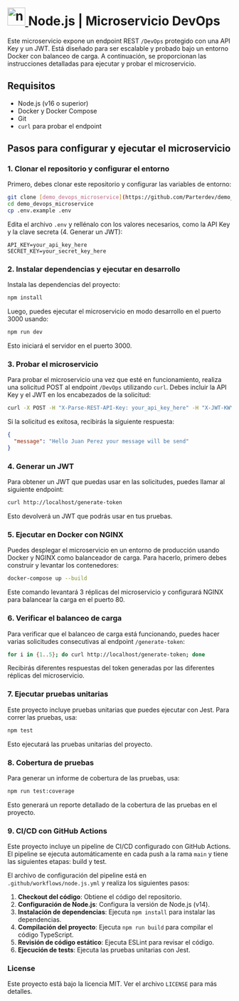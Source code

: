 # <a href="https://nodejs.org/es/" target="_blank"> <img src="https://www.vectorlogo.zone/logos/nodejs/nodejs-icon.svg" alt="nodejs" width="40" height="40"/> </a> Node.js | Microservicio DevOps

Este microservicio expone un endpoint REST `/DevOps` protegido con una API Key y un JWT. 
Está diseñado para ser escalable y probado bajo un entorno Docker con balanceo de carga. 
A continuación, se proporcionan las instrucciones detalladas para ejecutar y probar el microservicio.

## Requisitos

- Node.js (v16 o superior)
- Docker y Docker Compose
- Git
- `curl` para probar el endpoint

## Pasos para configurar y ejecutar el microservicio

### 1. Clonar el repositorio y configurar el entorno

Primero, debes clonar este repositorio y configurar las variables de entorno:

```bash
git clone [demo_devops_microservice](https://github.com/Parterdev/demo_devops_microservice)
cd demo_devops_microservice
cp .env.example .env
```

Edita el archivo `.env` y rellénalo con los valores necesarios, como la API Key y la clave secreta (4. Generar un JWT):

```plaintext
API_KEY=your_api_key_here
SECRET_KEY=your_secret_key_here
```

### 2. Instalar dependencias y ejecutar en desarrollo

Instala las dependencias del proyecto:

```bash
npm install
```

Luego, puedes ejecutar el microservicio en modo desarrollo en el puerto 3000 usando:

```bash
npm run dev
```

Esto iniciará el servidor en el puerto 3000.

### 3. Probar el microservicio

Para probar el microservicio una vez que esté en funcionamiento, realiza una solicitud POST al endpoint `/DevOps` utilizando `curl`. Debes incluir la API Key y el JWT en los encabezados de la solicitud:

```bash
curl -X POST -H "X-Parse-REST-API-Key: your_api_key_here" -H "X-JWT-KWY: <your_jwt_token_here>" -H "Content-Type: application/json" -d '{"message":"This is a test", "to":"Juan Perez", "from":"Rita Asturia", "timeToLifeSec":45}' http://localhost/DevOps
```

Si la solicitud es exitosa, recibirás la siguiente respuesta:

```json
{
  "message": "Hello Juan Perez your message will be send"
}
```

### 4. Generar un JWT

Para obtener un JWT que puedas usar en las solicitudes, puedes llamar al siguiente endpoint:

```bash
curl http://localhost/generate-token
```

Esto devolverá un JWT que podrás usar en tus pruebas.

### 5. Ejecutar en Docker con NGINX

Puedes desplegar el microservicio en un entorno de producción usando Docker y NGINX como balanceador de carga. Para hacerlo, primero debes construir y levantar los contenedores:

```bash
docker-compose up --build
```

Este comando levantará 3 réplicas del microservicio y configurará NGINX para balancear la carga en el puerto 80.

### 6. Verificar el balanceo de carga

Para verificar que el balanceo de carga está funcionando, puedes hacer varias solicitudes consecutivas al endpoint `/generate-token`:

```bash
for i in {1..5}; do curl http://localhost/generate-token; done
```

Recibirás diferentes respuestas del token generadas por las diferentes réplicas del microservicio.

### 7. Ejecutar pruebas unitarias

Este proyecto incluye pruebas unitarias que puedes ejecutar con Jest. Para correr las pruebas, usa:

```bash
npm test
```

Esto ejecutará las pruebas unitarias del proyecto.

### 8. Cobertura de pruebas

Para generar un informe de cobertura de las pruebas, usa:

```bash
npm run test:coverage
```

Esto generará un reporte detallado de la cobertura de las pruebas en el proyecto.

### 9. CI/CD con GitHub Actions

Este proyecto incluye un pipeline de CI/CD configurado con GitHub Actions. El pipeline se ejecuta automáticamente en cada push a la rama `main` y tiene las siguientes etapas: build y test.

El archivo de configuración del pipeline está en `.github/workflows/node.js.yml` y realiza los siguientes pasos:

1. **Checkout del código**: Obtiene el código del repositorio.
2. **Configuración de Node.js**: Configura la versión de Node.js (v14).
3. **Instalación de dependencias**: Ejecuta `npm install` para instalar las dependencias.
4. **Compilación del proyecto**: Ejecuta `npm run build` para compilar el código TypeScript.
5. **Revisión de código estático**: Ejecuta ESLint para revisar el código.
6. **Ejecución de tests**: Ejecuta las pruebas unitarias con Jest.

### License

Este proyecto está bajo la licencia MIT. Ver el archivo `LICENSE` para más detalles.

